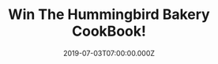 ---
campaign-uuid: "c-b8e74b52-c2dd-4e9c-88a8-56e411e68982"
type: "Competition"
category: "Gifts"
date: "2019-07-03T07:00:00.000Z"
end-date: "2019-09-03T23:59:00.000Z"
disable-form: false
is_promoted: true
has_entry_page: true
title: "Win The Hummingbird Bakery CookBook!"
competition-description: "<p>From their first shop in Notting Hill's Portobello Road,\
  \ The Hummingbird Bakery introduced London to the delights of American-style baking.\
  \ The simple yet spectacular recipes for indulgent cupcakes, muffins, pies, cheesecakes,\
  \ brownies, cakes and cookies, in this, their first and bestselling cookbook, ensured\
  \ that the home cook could create some Hummingbird magic in their own kitchens too.</p>\n\
  <p>Want it? Click below for a chance to win.</p>\n"
hero-header: "Win The Hummingbird Bakery CookBook!"
terms-confirmation: "N/A"
banner-img: "https://assets.expresslyapp.com/asset-9e73c014-ac00-4957-84c5-d8feb43302fd.jpg"
logo-left-href: "http://club.expressly.io"
logo-left-image: "https://assets.expresslyapp.com/asset-fedcffea-c5eb-47c5-ae4a-44b6b93a1a8b.jpg"
logo-left-title: "ExpresslyClub"
bg-image-hero: "https://assets.expresslyapp.com/asset-0d438164-9115-4407-aea5-c941345fcaaa.jpg"
bg-image-first: "https://assets.expresslyapp.com/asset-1bf9c494-90e5-45e4-88e5-bffd56f46ea0.jpg"
section1-content: "<p>Tarek Malouf and The Hummingbird Bakers have created this new\
  \ cookbook, fine-tuning their classic recipes and introducing new bakes. Discover\
  \ easy-to-follow recipes for your favourite sweet treats: cupcakes, muffins, pies,\
  \ cheesecakes, brownies, cakes and cookies...</p>\n<p>Want it? Enter the form below\
  \ for a chance to win it now!</p>\n<p>Good luck!</p>\n"
entry-title: "Win The Hummingbird Bakery CookBook!"
entry-content: "<p>Enter the draw to win  The Hummingbird Bakery CookBook by completing\
  \ the form below before 23:59 on the 3rd of September 2019.</p>\n"
has-winner: false
prize-description: "The Hummingbird Bakery CookBook!"
special-conditions: "Multiple entries are allowed up to one every day."
country-restrictions:
- "GB"
---